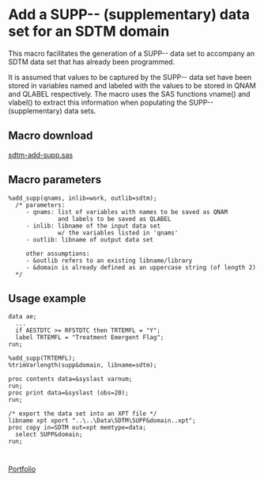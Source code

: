 # Add a SUPP-- (supplementary) data set for an SDTM domain

This macro facilitates the generation of a SUPP-- data set to accompany an SDTM data set that has already been programmed. 

It is assumed that values to be captured by the SUPP-- data set have been stored in variables named and labeled with the values to be stored in QNAM and QLABEL respectively.  The macro uses the SAS functions vname() and vlabel() to extract this information when populating the SUPP-- (supplementary) data sets.

## Macro download
[sdtm-add-supp.sas](sdtm-add-supp.sas)

## Macro parameters
```
%add_supp(qnams, inlib=work, outlib=sdtm);
  /* parameters: 
     - qnams: list of variables with names to be saved as QNAM 
              and labels to be saved as QLABEL 
     - inlib: libname of the input data set 
              w/ the variables listed in 'qnams'
     - outlib: libname of output data set
     
     other assumptions:
     - &outlib refers to an existing libname/library
     - &domain is already defined as an uppercase string (of length 2)
  */
```

## Usage example
```
data ae;
  ...
  if AESTDTC >= RFSTDTC then TRTEMFL = "Y";
  label TRTEMFL = "Treatment Emergent Flag";
run;

%add_supp(TRTEMFL);
%trimVarlength(supp&domain, libname=sdtm);

proc contents data=&syslast varnum;
run;
proc print data=&syslast (obs=20);
run;

/* export the data set into an XPT file */
libname xpt xport "..\..\Data\SDTM\SUPP&domain..xpt";
proc copy in=SDTM out=xpt memtype=data;
  select SUPP&domain;
run;
```

#
[Portfolio](/)
